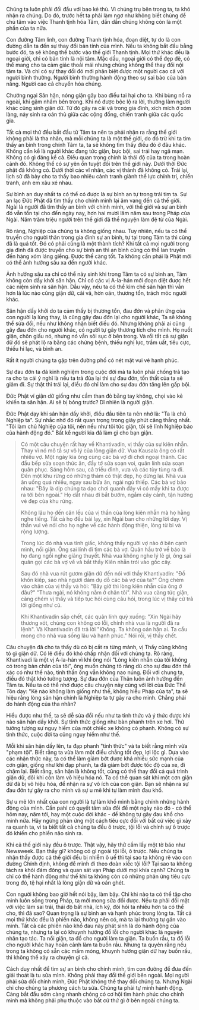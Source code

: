 Chúng ta luôn phải đối đầu với bao kẻ thù. Vì chúng trụ bên trong ta, ta khó nhận ra chúng. Do đó, trước hết ta phải làm ngơ như không biết chúng để chú tâm vào việc Thanh tịnh hóa Tâm, dần dần chúng không còn là một phần của ta nữa.

Con đường Tâm linh, con đường Thanh tịnh hóa, đoạn diệt, tự do là con đường dẫn ta đến sự thay đổi bản tính của mình. Nếu ta không bắt đầu bằng bước đó, ta sẽ không thể bước vào thế giới Thanh tịnh. Mọi thứ khác đều là ngoại giới, chỉ có bản tính là nội tâm. Mặc dầu, ngoại giới có thể đẹp đẽ, có thể mang cho ta cảm giác thoải mái nhưng chúng không thể thay đổi nội tâm ta. Và chỉ có sự thay đổi đó mới phân biệt được một người cao cả với người bình thường. Người bình thường hành động theo sự sai bảo của bản năng. Người cao cả chuyển hóa chúng.

Chướng ngại Sân hận, nóng giận gây bao điều tai hại cho ta. Khi bùng nổ ra ngoài, khi gặm nhấm bên trong. Khi nó được bộc lộ ra lời, thường làm người khác cũng sinh giận dữ. Từ đó gây ra cãi vã trong gia đình, xích mích ở xóm làng, nảy sinh ra oán thù giữa các cộng đồng, chiến tranh giữa các quốc gia.

Tất cả mọi thứ đều bắt đầu từ Tâm ta nên ta phải nhận ra rằng thế giới không phải là tha nhân, mà mỗi chúng ta là một thế giới, do đó trừ khi ta tìm thấy an bình trong chính Tâm ta, ta sẽ không tìm thấy điều đó ở đâu khác. Không cần kể là người khác đang tức giận, bực bội, sai trái hay ngã mạn. Không có gì đáng kể cả. Điều quan trọng chính là thái độ của ta trong hoàn cảnh đó. Không thể có sự yên ổn tuyệt đối trên thế giới này. Dưới thời Đức phật đã không có. Dưới thời các vĩ nhân, các vị thánh đã không có. Trái lại, lịch sử đã bày cho ta thấy bao nhiêu cảnh tranh giành thế lực chính trị, chiến tranh, anh em xâu xé nhau.

Sự bình an duy nhất ta có thể có được là sự bình an tự trong trái tim ta. Sự an lạc Đức Phật đã tìm thấy cho chính mình lại âm vang đến cả thế giới. Ngài là người đã tìm thấy an bình với chính mình, với thế giới và sự an bình đó vẫn tồn tại cho đến ngày nay, hơn hai mươi lăm năm sau trong Pháp của Ngài. Năm trăm triệu người trên thế giới đã thề nguyện làm đệ tử của Ngài.

Rõ ràng, Nghiệp của chúng ta không giống nhau. Tuy nhiên, nếu ta có thể truyền cho người thân trong gia đình sự an bình, tự tại trong Tâm ta thì cũng đã là quá tốt. Đó có phải cũng là một thành tích? Khi tất cả mọi người trong gia đình đã được truyền cho sự bình an thì an bình cũng có thể lan truyền đến hàng xóm láng giềng. Được thế càng tốt. Ta không cần phải là Phật mới có thể ảnh hưởng sâu xa đến người khác.

Ảnh hưởng sâu xa chỉ có thể nảy sinh khi trong Tâm ta có sự bình an, Tâm không còn dấy khởi sân hận. Chỉ có các vị A-la-hán mới đoạn diệt được hết các niệm sinh ra sân hận. Dẫu vậy, nếu ta có thể kìm chế sân hận thì vẫn hơn là lúc nào cũng giận dữ, cãi vã, hờn oán, thương tổn, trách móc người khác.

Sân hận dấy khởi do ta cảm thấy bị thương tổn, đau đớn và phản ứng của con người lạ lùng thay, là cũng gây đau đớn lại cho người khác, Ta sẽ không thể sửa đổi, nếu như không nhận biết điều đó. Nhưng không phải ai cũng gây đau đớn cho người khác, có người tự gây thương tích cho mình. Họ nuốt giận, chôn giấu nó, nhưng nó vẫn sôi sục ở bên trong. Và rồi tất cả sự giận dữ đó sẽ phát lộ ra bằng các chứng bệnh, thiếu nghị lực, trầm uất, tiêu cực, thiếu hỉ lạc, và bình an.

Rất ít người chúng ta gặp trên đường phố có nét mặt vui vẻ hạnh phúc.

Sự đau đớn ta đã kinh nghiệm trong cuộc đời mà ta luôn phải chống trả tạo ra cho ta cái ý nghĩ là nếu ta trả đũa lại thì sự đau đớn, tổn thất của ta sẽ giảm đi. Sự thật thì trái lại, điều đó chỉ làm cho sự đau đớn tăng lên gấp bội.

Đức Phật ví giận dữ giống như cầm than đỏ bằng tay không, chọi vào kẻ khiến ta sân hận. Ai sẽ bị bỏng trước? Dĩ nhiên là người giận.

Đức Phật dạy khi sân hận dấy khởi, điều đầu tiên ta nên nhớ là: "Ta là chủ Nghiệp ta". Sự nhắc nhở đó rất quan trọng trong giây phút căng thẳng nhất. "Tôi làm chủ Nghiệp của tôi, nên nếu như tôi tức giận, tôi sẽ lĩnh Nghiệp báo của hành động đó." Bất kể người kia đã làm gì cho bạn giận.

> Có một câu chuyện rất hay về Khantivadin, vị thầy của sự kiên nhẫn. Thay vì nó mô tả sự vô lý của lòng giận dữ. Vua Kausala ông có rất nhiều vợ. Một ngày kia ông cùng các bà vợ đi chơi ngoại thành. Các đầu bếp sửa soạn thức ăn, đầy tớ sửa soạn voi, quân lính sửa soạn quân phục. Sáng hôm sau, cả triều đình, vưa và các tùy tùng ra đi. Đến một khu rừng có những thảm cỏ thật đẹp, họ dừng lại. Nhà vua ăn uống quá nhiều, ngay sau bữa ăn, ngài ngủ thiếp. Các bà vợ bảo nhau: "Đây là dịp chúng ta dạo chơi quanh đây vì có mấy khi ta được ra tới bên ngoài." Họ dắt nhau đi bắt bướm, ngắm cây cảnh, tận hưởng vẻ đẹp của khu rừng.
>
> Không lâu họ đến căn lều của vị thần của lòng kiên nhẫn mà họ hằng nghe tiếng. Tất cả họ đều bái lạy, xin Ngài ban cho những lời dạy. Vị thần vui vẻ nói cho họ nghe về các hành động thiện, lòng từ bi và rộng lượng.
>
> Trong lúc đó nhà vua tỉnh giấc, không thấy người vợ nào ở bên cạnh mình, nổi giận. Ông sai lính đi tìm các bà vợ. Quân hầu trở về báo là họ đang ngồi nghe giảng thuyết. Nhà vua không nghe lý lẽ gì, ông sai quân gọi các bà vợ về và bắt thầy Kiên nhẫn trói vào gốc cây.
>
> Sau đó nhà vua rút gươm giận dữ đến nói với thầy Khantivadin: "Đồ khốn kiếp, sao nhà ngươi dám dụ dỗ các bà vợ của ta?" Ông chém vào chân của vị thầy và hỏi: "Bây giờ thì lòng kiên nhẫn của ông ở đâu?" "Thưa ngài, nó không nằm ở chân tôi". Nhà vua càng tức giận, càng chém vị thầy và tiếp tục hỏi cùng câu hỏi, trong lúc vị thấy cứ trả lời giống như cũ.
>
> Khi Khantivadin sắp chết, các quân lính quỳ xuống: "Xin Ngài hãy thương xót, chúng con không có lỗi, chính nhà vua là người đã ra lệnh". Và Khantivadin đã trả lời "Không. Ta không oán hận ai. Ta cầu mong cho nhà vua sống lâu và hạnh phúc." Nói rồi, vị thầy chết.

Câu chuyện đã cho ta thấy dù có bị cắt ra từng mảnh, vị Thầy cũng không tỏ gì giận dữ. Có lẽ điều đó khó chấp nhận đối với chúng ta. Rõ ràng, Khantivadi là một vị A-la-hán vì khi ông nói "Lòng kiên nhẫn của tôi không có trong bàn chân của tôi", ông muốn chứng tỏ rằng dù cho sự đau đớn thể xác có như thế nào, tinh thần ông vẫn không nao núng. Đối với chung ta, điều đó thật khó tưởng tượng. Sự đau đớn của Thân luôn ảnh hưởng đến Tâm ta. Nếu ta có thể nhớ được câu chuyện này cùng với lời của Đức Thế Tôn dạy: "Kẻ nào không làm giống như thế, không hiểu Pháp của ta", ta sẽ hiệu rằng lòng sân hận chính là Nghiệp ta tự gây ra cho mình. Chẳng phải do hành động của tha nhân?

Hiểu được như thế, ta sẽ dễ sửa đổi nếu như ta tỉnh thức và ý thức được khi nào sân hận dấy khởi. Sự tỉnh thức giống như bàn phanh trên xe hơi. Thử tưởng tượng sự nguy hiểm của một chiếc xe không có phanh. Không có sự tỉnh thức, cuộc đời ta cũng nguy hiểm như thế.

Mỗi khi sân hận dấy lên, ta đạp phanh "tỉnh thức" và ta biết rằng mình vừa "phạm tội". Biết rằng ta vừa làm một điều chẳng tốt đẹp, lợi lộc gì. Dựa vào các nhận thức này, ta có thể làm giảm bớt được khá nhiều sức mạnh của cơn giận, giống như khi đạp phanh, ta đã giảm bớt được tốc độ của xe, đi chậm lại. Biết rằng, sân hận là không tốt, cũng có thể thay đổi cả quá trình giận dữ, đôi khi còn làm vô hiệu hóa nó. Ta có thể quan sát khi một cơn giận dữ đã bị vô hiệu hóa, để nhận ra sự vô ích của con giận. Bạn sẽ nhận ra sự đau đớn tự gây ra cho mình và sự u mê khi tự làm mình đau khổ.

Sự u mê lớn nhất của con người là tự làm khổ mình bằng chính những hành động của mình. Cần pahỉ có quyết tâm sửa đổi để một ngày nào đó - có thể hôm nay, năm tới, hay một cuộc đời khác - để không tự gây đau khổ cho mình nữa. Hãy ngừng phản ứng một cách tiêu cực đối với bất cứ việc gì xảy ra quanh ta, vì ta biết tất cả chúng ta đều ô trược, tội lỗi và chính sự ô trược đó khiến cho phiền não sinh ra.

Khi cả thế giới này đều ô trược. Thật vậy, hãy thử cầm lấy một tờ báo như Newsweek. Bạn thấy gì? không có gì ngoài tội lỗi, ô trược. Nếu chúng ta nhận thấy được cả thế giới đều bị nhiễm ô uế thì tại sao ta không rẽ vào con đường Chính định, không để mình đi theo đoàn xiếc tội lỗi? Tại sao ta không tách ra khỏi đám đông và quan sát vạn Pháp dưới mọi khía cạnh? Chúng ta chỉ có thể hành động như thế khi ta không còn có những phản ứng tiêu cực trong đó, tệ hại nhất là lòng giận dữ và oán ghét.

Con người không bao giờ hết nói bậy, làm bậy. Chỉ khi nào ta có thể tập cho mình luôn sống trong Pháp, ta mới mong sửa đổi được. Nếu ta phải đối mặt với việc làm sai trái, thái độ bất nhã, ích kỷ, đòi hỏi ta nhiều hơn ta có thể cho, thì đã sao? Quan trọng là sự bình an và hạnh phúc trong lòng ta. Tất cả mọi thứ khác đều là phiền não, không nên có, mà ta lại thường tự gán vào mình. Tất cả các phiền não khổ đau này phát sinh là do hành động của chúng ta, nhưng ta lại có khuynh hướng đổ lỗi cho người khác là nguyên nhân tạo tác. Ta nổi giận, ta đổ cho người làm ta giận. Ta buồn rầu, ta đổ lỗi cho người khác hay hoàn cảnh làm ta buồn rầu. Nhưng ta quyên rằng nếu trong ta không có sẵn các mầm móng, khuynh hướng giận dữ hay buồn rầu, thì không thể xảy ra chuyện gì cả.

Cách duy nhất để tìm sự an bình cho chính mình, tìm con đường để đưa đến giải thoát là tu sửa mình. Không phải thay đổi thế giới bên ngoài. Mọi người phải sửa đổi chính mình, Đức Phật không thể thay đổi chúng ta. Nhưng Ngài chỉ cho chúng ta phương cách tu sửa. Chúng ta phải tự mình hành động. Càng bắt đầu sớm càng nhanh chóng có cơ hội tìm hành phúc cho chính mình mà không phải phụ thuộc vào bất cứ thứ gì ở bên ngoài chúng ta. 